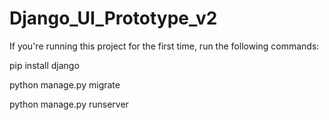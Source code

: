# Django_UI_Prototype_v2

If you're running this project for the first time, run the following commands:

pip install django

python manage.py migrate

python manage.py runserver
